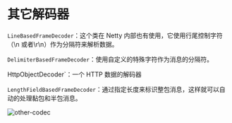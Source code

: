 # 其它解码器
`LineBasedFrameDecoder`：这个类在 Netty 内部也有使用，它使用行尾控制字符（\n 或者\r\n）作为分隔符来解析数据。

`DelimiterBasedFrameDecoder`：使用自定义的特殊字符作为消息的分隔符。

HttpObjectDecoder`：一个 HTTP 数据的解码器

`LengthFieldBasedFrameDecoder`：通过指定长度来标识整包消息，这样就可以自动的处理黏包和半包消息。

![other-codec](/assets/other-codec.jpg)
